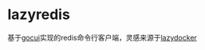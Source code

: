 # lazyredis

基于[gocui](https://github.com/jroimartin/gocui)实现的redis命令行客户端，灵感来源于[lazydocker](https://github.com/jesseduffield/lazydocker)


[](redis.png)

